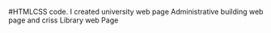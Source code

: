 #HTMLCSS code.
I created university web page 
Administrative building web page and
criss Library web Page
